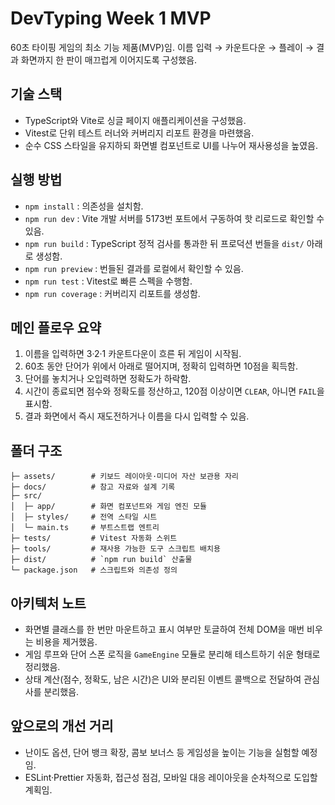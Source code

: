 # DevTyping Week 1 MVP

60초 타이핑 게임의 최소 기능 제품(MVP)임. 이름 입력 → 카운트다운 → 플레이 → 결과 화면까지 한 판이 매끄럽게 이어지도록 구성했음.

## 기술 스택

- TypeScript와 Vite로 싱글 페이지 애플리케이션을 구성했음.
- Vitest로 단위 테스트 러너와 커버리지 리포트 환경을 마련했음.
- 순수 CSS 스타일을 유지하되 화면별 컴포넌트로 UI를 나누어 재사용성을 높였음.

## 실행 방법

- `npm install` : 의존성을 설치함.
- `npm run dev` : Vite 개발 서버를 5173번 포트에서 구동하여 핫 리로드로 확인할 수 있음.
- `npm run build` : TypeScript 정적 검사를 통과한 뒤 프로덕션 번들을 `dist/` 아래로 생성함.
- `npm run preview` : 번들된 결과를 로컬에서 확인할 수 있음.
- `npm run test` : Vitest로 빠른 스펙을 수행함.
- `npm run coverage` : 커버리지 리포트를 생성함.

## 메인 플로우 요약

1. 이름을 입력하면 3·2·1 카운트다운이 흐른 뒤 게임이 시작됨.
2. 60초 동안 단어가 위에서 아래로 떨어지며, 정확히 입력하면 10점을 획득함.
3. 단어를 놓치거나 오입력하면 정확도가 하락함.
4. 시간이 종료되면 점수와 정확도를 정산하고, 120점 이상이면 `CLEAR`, 아니면 `FAIL`을 표시함.
5. 결과 화면에서 즉시 재도전하거나 이름을 다시 입력할 수 있음.

## 폴더 구조

```
├─ assets/        # 키보드 레이아웃·미디어 자산 보관용 자리
├─ docs/          # 참고 자료와 설계 기록
├─ src/
│  ├─ app/        # 화면 컴포넌트와 게임 엔진 모듈
│  ├─ styles/     # 전역 스타일 시트
│  └─ main.ts     # 부트스트랩 엔트리
├─ tests/         # Vitest 자동화 스위트
├─ tools/         # 재사용 가능한 도구 스크립트 배치용
├─ dist/          # `npm run build` 산출물
└─ package.json   # 스크립트와 의존성 정의
```

## 아키텍처 노트

- 화면별 클래스를 한 번만 마운트하고 표시 여부만 토글하여 전체 DOM을 매번 비우는 비용을 제거했음.
- 게임 루프와 단어 스폰 로직을 `GameEngine` 모듈로 분리해 테스트하기 쉬운 형태로 정리했음.
- 상태 계산(점수, 정확도, 남은 시간)은 UI와 분리된 이벤트 콜백으로 전달하여 관심사를 분리했음.

## 앞으로의 개선 거리

- 난이도 옵션, 단어 뱅크 확장, 콤보 보너스 등 게임성을 높이는 기능을 실험할 예정임.
- ESLint·Prettier 자동화, 접근성 점검, 모바일 대응 레이아웃을 순차적으로 도입할 계획임.
